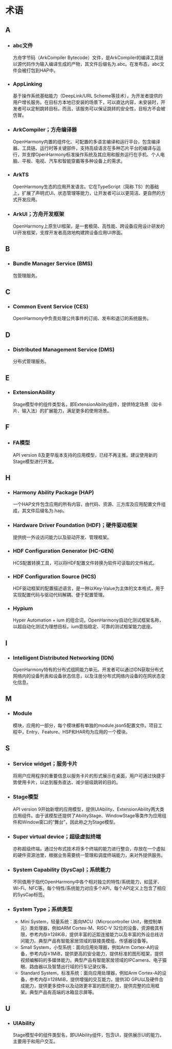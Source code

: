 # 术语

## A

- ### abc文件

    方舟字节码（ArkCompiler Bytecode）文件，是ArkCompiler的编译工具链以源代码作为输入编译生成的产物，其文件后缀名为.abc。在发布态，abc文件会被打包到HAP中。

- ### AppLinking

   基于操作系统基础能力（DeepLink/URL Scheme等技术），为开发者提供的用户增长服务。在目标方本地已安装的场景下，可以直达内容，未安装时，开发者可以定制跳转目标。而且，该服务可以保证跳转的安全性，目标方不会被仿冒。

- ### ArkCompiler；方舟编译器

   OpenHarmony内置的组件化、可配置的多语言编译和运行平台，包含编译器、工具链、运行时等关键部件，支持高级语言在多种芯片平台的编译与运行，并支撑OpenHarmony标准操作系统及其应用和服务运行在手机、个人电脑、平板、电视、汽车和智能穿戴等多种设备上的需求。

- ### ArkTS

    OpenHarmony生态的应用开发语言。它在TypeScript（简称 TS）的基础上，扩展了声明式UI、状态管理等能力，让开发者可以以更简洁、更自然的方式开发应用。

- ### ArkUI；方舟开发框架

  OpenHarmony上原生UI框架，是一套极简、高性能、跨设备应用设计研发的UI开发框架，支撑开发者高效地构建跨设备应用UI界面。


## B

- ### Bundle Manager Service (BMS)

    包管理服务。

## C

- ### Common Event Service (CES)

    OpenHarmony中负责处理公共事件的订阅、发布和退订的系统服务。


## D

- ### Distributed Management Service (DMS)

    分布式管理服务。


## E

- ### ExtensionAbility

    Stage模型中的组件类型名，即ExtensionAbility组件，提供特定场景（如卡片、输入法）的扩展能力，满足更多的使用场景。


## F
   
- ### FA模型

    API version 8及更早版本支持的应用模型，已经不再主推。建议使用新的Stage模型进行开发。
    


## H

- ### Harmony Ability Package (HAP)

    一个HAP文件包含应用的所有内容，由代码、资源、三方库及应用配置文件组成，其文件后缀名为.hap。

- ### Hardware Driver Foundation (HDF)；硬件驱动框架

    提供统一外设访问能力以及驱动开发、管理框架。


- ### HDF Configuration Generator (HC-GEN)

    HCS配置转换工具，可以将HDF配置文件转换为软件可读取的文件格式。
    
- ### HDF Configuration Source (HCS)

    HDF驱动框架的配置描述语言，是一种以Key-Value为主体的文本格式，用于实现配置代码与驱动代码解耦、便于配置管理。


- ### Hypium

    Hyper Automation + ium 的组合词，OpenHarmony自动化测试框架名称，以超自动化测试为理想目标，ium意指稳定、可靠的测试框架能力底座。


## I

- ###  Intelligent Distributed Networking (IDN)

   OpenHarmony特有的分布式组网能力单元。开发者可以通过IDN获取分布式网络内的设备列表和设备状态信息，以及注册分布式网络内设备的在网状态变化信息。


## M

- ### Module

    模块，应用的一部分，每个模块都有单独的module.json5配置文件。项目工程中，Entry、Feature、HSP和HAR均为应用的一个模块。


## S

- ### Service widget；服务卡片

    将用户应用程序的重要信息以服务卡片的形式展示在桌面，用户可通过快捷手势使用卡片，以达到服务直达、减少层级跳转的目的。

- ### Stage模型

    API version 9开始新增的应用模型，提供UIAbility、ExtensionAbility两大类应用组件。由于该模型还提供了AbilityStage、WindowStage等类作为应用组件和Window窗口的“舞台”，因此称之为Stage模型。

- ### Super virtual device；超级虚拟终端

    亦称超级终端，通过分布式技术将多个终端的能力进行整合，存放在一个虚拟的硬件资源池里，根据业务需要统一管理和调度终端能力，来对外提供服务。

- ### System Capability (SysCap)；系统能力

    不同值用于指代OpenHarmony中各个相对独立的特性/系统能力，如蓝牙、Wi-Fi、NFC等。每个特性/系统能力对应多个API，每个API定义上包含了相应的SysCap标签。

- ### System Type；系统类型
    - Mini System，轻量系统：面向MCU（Microcontroller Unit，微控制单元）类处理器，例如ARM Cortex-M、RISC-V 32位的设备，资源极其有限，参考内存≥128KiB，提供丰富的近距连接能力以及丰富的外设总线访问能力。典型产品有智能家居领域的联接类模组、传感器设备等。
    - Small System，小型系统：面向应用处理器，例如Arm Cortex-A的设备，参考内存≥1MiB，提供更高的安全能力，提供标准的图形框架，提供视频编解码的多媒体能力。典型产品有智能家居领域的IPCamera、电子猫眼、路由器以及智慧出行域的行车记录仪等。
    - Standard System，标准系统：面向应用处理器，例如Arm Cortex-A的设备，参考内存≥128MiB，提供增强的交互能力，提供3D GPU以及硬件合成能力，提供更多控件以及动效更丰富的图形能力，提供完整的应用框架。典型产品有高端的冰箱显示屏等。

## U

- ### UIAbility

    Stage模型中的组件类型名，即UIAbility组件，包含UI，提供展示UI的能力，主要用于和用户交互。
